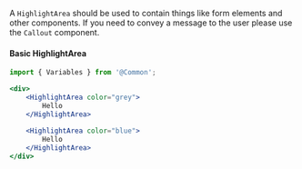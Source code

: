A `HighlightArea` should be used to contain things like form elements and other components. 
If you need to convey a message to the user please use the `Callout` component.

#### Basic HighlightArea

```jsx
import { Variables } from '@Common';

<div>
    <HighlightArea color="grey">
        Hello
    </HighlightArea>
    
    <HighlightArea color="blue">
        Hello
    </HighlightArea>
</div>
```